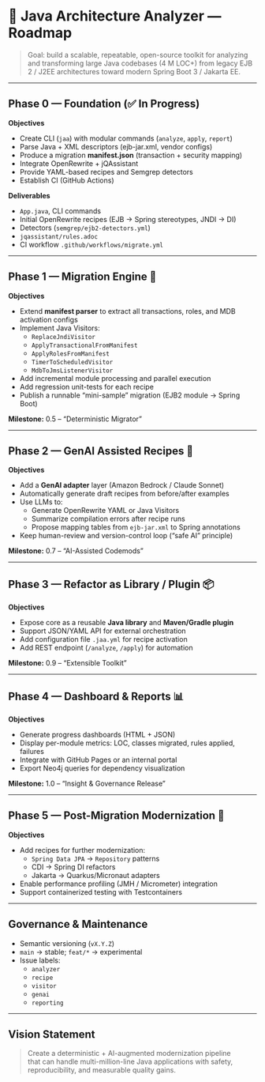 # 🧭 Java Architecture Analyzer — Roadmap

> Goal: build a scalable, repeatable, open-source toolkit for analyzing and
> transforming large Java codebases (4 M LOC+) from legacy EJB 2 / J2EE
> architectures toward modern Spring Boot 3 / Jakarta EE.

---

## Phase 0 — Foundation (✅ In Progress)
**Objectives**
- Create CLI (`jaa`) with modular commands (`analyze`, `apply`, `report`)
- Parse Java + XML descriptors (ejb-jar.xml, vendor configs)
- Produce a migration **manifest.json** (transaction + security mapping)
- Integrate OpenRewrite + jQAssistant
- Provide YAML-based recipes and Semgrep detectors
- Establish CI (GitHub Actions)

**Deliverables**
- `App.java`, CLI commands  
- Initial OpenRewrite recipes (EJB → Spring stereotypes, JNDI → DI)  
- Detectors (`semgrep/ejb2-detectors.yml`)  
- `jqassistant/rules.adoc`  
- CI workflow `.github/workflows/migrate.yml`

---

## Phase 1 — Migration Engine 🧩
**Objectives**
- Extend **manifest parser** to extract all transactions, roles, and MDB activation configs
- Implement Java Visitors:
  - `ReplaceJndiVisitor`
  - `ApplyTransactionalFromManifest`
  - `ApplyRolesFromManifest`
  - `TimerToScheduledVisitor`
  - `MdbToJmsListenerVisitor`
- Add incremental module processing and parallel execution
- Add regression unit-tests for each recipe
- Publish a runnable “mini-sample” migration (EJB2 module → Spring Boot)

**Milestone:** 0.5 – “Deterministic Migrator”

---

## Phase 2 — GenAI Assisted Recipes 🤖
**Objectives**
- Add a **GenAI adapter** layer (Amazon Bedrock / Claude Sonnet)
- Automatically generate draft recipes from before/after examples
- Use LLMs to:
  - Generate OpenRewrite YAML or Java Visitors
  - Summarize compilation errors after recipe runs
  - Propose mapping tables from `ejb-jar.xml` to Spring annotations
- Keep human-review and version-control loop (“safe AI” principle)

**Milestone:** 0.7 – “AI-Assisted Codemods”

---

## Phase 3 — Refactor as Library / Plugin 📦
**Objectives**
- Expose core as a reusable **Java library** and **Maven/Gradle plugin**
- Support JSON/YAML API for external orchestration
- Add configuration file `.jaa.yml` for recipe activation
- Add REST endpoint (`/analyze`, `/apply`) for automation

**Milestone:** 0.9 – “Extensible Toolkit”

---

## Phase 4 — Dashboard & Reports 📊
**Objectives**
- Generate progress dashboards (HTML + JSON)
- Display per-module metrics: LOC, classes migrated, rules applied, failures
- Integrate with GitHub Pages or an internal portal
- Export Neo4j queries for dependency visualization

**Milestone:** 1.0 – “Insight & Governance Release”

---

## Phase 5 — Post-Migration Modernization 🧱
**Objectives**
- Add recipes for further modernization:
  - `Spring Data JPA` → `Repository` patterns
  - CDI → Spring DI refactors
  - Jakarta → Quarkus/Micronaut adapters
- Enable performance profiling (JMH / Micrometer) integration
- Support containerized testing with Testcontainers

---

## Governance & Maintenance
- Semantic versioning (`vX.Y.Z`)
- `main` → stable; `feat/*` → experimental
- Issue labels:
  - `analyzer`
  - `recipe`
  - `visitor`
  - `genai`
  - `reporting`

---

## Vision Statement
> Create a deterministic + AI-augmented modernization pipeline  
> that can handle multi-million-line Java applications with safety,  
> reproducibility, and measurable quality gains.
